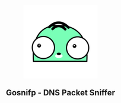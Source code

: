<h2 align="center">

<img src="./assets/icon.png" width=200>

Gosnifp - DNS Packet Sniffer
</h2>



